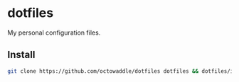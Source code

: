 # dotfiles

My personal configuration files.

## Install

```sh
git clone https://github.com/octowaddle/dotfiles dotfiles && dotfiles/install.sh
```
